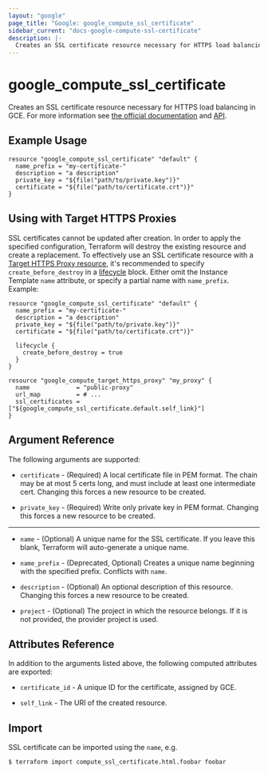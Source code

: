 ```yaml
---
layout: "google"
page_title: "Google: google_compute_ssl_certificate"
sidebar_current: "docs-google-compute-ssl-certificate"
description: |-
  Creates an SSL certificate resource necessary for HTTPS load balancing in GCE.
---
```


# google\_compute\_ssl\_certificate

Creates an SSL certificate resource necessary for HTTPS load balancing in GCE.
For more information see
[the official documentation](https://cloud.google.com/compute/docs/load-balancing/http/ssl-certificates) and
[API](https://cloud.google.com/compute/docs/reference/latest/sslCertificates).


## Example Usage

```hcl
resource "google_compute_ssl_certificate" "default" {
  name_prefix = "my-certificate-"
  description = "a description"
  private_key = "${file("path/to/private.key")}"
  certificate = "${file("path/to/certificate.crt")}"
}
```

## Using with Target HTTPS Proxies

SSL certificates cannot be updated after creation. In order to apply the
specified configuration, Terraform will destroy the existing resource
and create a replacement. To effectively use an SSL certificate resource
with a [Target HTTPS Proxy resource][1], it's recommended to specify
`create_before_destroy` in a [lifecycle][2] block. Either omit the
Instance Template `name` attribute, or specify a partial name with
`name_prefix`.  Example:

```hcl
resource "google_compute_ssl_certificate" "default" {
  name_prefix = "my-certificate-"
  description = "a description"
  private_key = "${file("path/to/private.key")}"
  certificate = "${file("path/to/certificate.crt")}"

  lifecycle {
    create_before_destroy = true
  }
}

resource "google_compute_target_https_proxy" "my_proxy" {
  name             = "public-proxy"
  url_map          = # ...
  ssl_certificates = ["${google_compute_ssl_certificate.default.self_link}"]
}
```

## Argument Reference

The following arguments are supported:

* `certificate` - (Required) A local certificate file in PEM format. The chain
    may be at most 5 certs long, and must include at least one intermediate
    cert. Changing this forces a new resource to be created.

* `private_key` - (Required) Write only private key in PEM format.
    Changing this forces a new resource to be created.

- - -

* `name` - (Optional) A unique name for the SSL certificate. If you leave
  this blank, Terraform will auto-generate a unique name.

* `name_prefix` - (Deprecated, Optional) Creates a unique name beginning with the specified
  prefix. Conflicts with `name`.

* `description` - (Optional) An optional description of this resource.
    Changing this forces a new resource to be created.

* `project` - (Optional) The project in which the resource belongs. If it
    is not provided, the provider project is used.

## Attributes Reference

In addition to the arguments listed above, the following computed attributes are
exported:

* `certificate_id` - A unique ID for the certificate, assigned by GCE.

* `self_link` - The URI of the created resource.

[1]: /docs/providers/google/r/compute_target_https_proxy.html
[2]: /docs/configuration/resources.html#lifecycle

## Import

SSL certificate can be imported using the `name`, e.g.

```
$ terraform import compute_ssl_certificate.html.foobar foobar
```
